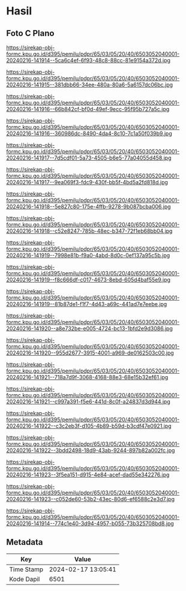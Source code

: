 # Hasil

## Foto C Plano

https://sirekap-obj-formc.kpu.go.id/d395/pemilu/pdpr/65/03/05/20/40/6503052040001-20240216-141914--5ca6c4ef-6f93-48c8-88cc-81e9154a372d.jpg

https://sirekap-obj-formc.kpu.go.id/d395/pemilu/pdpr/65/03/05/20/40/6503052040001-20240216-141915--381dbb66-34ee-480a-80a6-5a6157dc06bc.jpg

https://sirekap-obj-formc.kpu.go.id/d395/pemilu/pdpr/65/03/05/20/40/6503052040001-20240216-141916--66b842cf-bf0d-49ef-9ecc-95f95b727a5c.jpg

https://sirekap-obj-formc.kpu.go.id/d395/pemilu/pdpr/65/03/05/20/40/6503052040001-20240216-141916--360986dc-8490-4da4-8c10-7c1a50f039b9.jpg

https://sirekap-obj-formc.kpu.go.id/d395/pemilu/pdpr/65/03/05/20/40/6503052040001-20240216-141917--7d5cdf01-5a73-4505-b6e5-77a04055d458.jpg

https://sirekap-obj-formc.kpu.go.id/d395/pemilu/pdpr/65/03/05/20/40/6503052040001-20240216-141917--9ea069f3-fdc9-430f-bb5f-4bd5a2fd818d.jpg

https://sirekap-obj-formc.kpu.go.id/d395/pemilu/pdpr/65/03/05/20/40/6503052040001-20240216-141918--5e827c80-175e-4ffb-9278-9b087bcba006.jpg

https://sirekap-obj-formc.kpu.go.id/d395/pemilu/pdpr/65/03/05/20/40/6503052040001-20240216-141918--c52e8247-785b-48ec-b347-72f1eb68bb04.jpg

https://sirekap-obj-formc.kpu.go.id/d395/pemilu/pdpr/65/03/05/20/40/6503052040001-20240216-141919--7998e81b-f9a0-4abd-8d0c-0ef137a95c5b.jpg

https://sirekap-obj-formc.kpu.go.id/d395/pemilu/pdpr/65/03/05/20/40/6503052040001-20240216-141919--f8c666df-c017-4673-8ebd-605d4baf55e9.jpg

https://sirekap-obj-formc.kpu.go.id/d395/pemilu/pdpr/65/03/05/20/40/6503052040001-20240216-141919--81b87de1-f1f7-4d43-a69c-441ad7e7eebe.jpg

https://sirekap-obj-formc.kpu.go.id/d395/pemilu/pdpr/65/03/05/20/40/6503052040001-20240216-141920--a8e732be-e005-4724-bc13-1bfd2e9d3086.jpg

https://sirekap-obj-formc.kpu.go.id/d395/pemilu/pdpr/65/03/05/20/40/6503052040001-20240216-141920--955d2677-3915-4001-a969-de0162503c00.jpg

https://sirekap-obj-formc.kpu.go.id/d395/pemilu/pdpr/65/03/05/20/40/6503052040001-20240216-141921--718a7d9f-3068-4168-88e3-68e15b32ef61.jpg

https://sirekap-obj-formc.kpu.go.id/d395/pemilu/pdpr/65/03/05/20/40/6503052040001-20240216-141921--c997a391-f5e6-441d-8c0f-a24837d3d944.jpg

https://sirekap-obj-formc.kpu.go.id/d395/pemilu/pdpr/65/03/05/20/40/6503052040001-20240216-141922--c3c2eb3f-d105-4b89-b59d-b3cdf47e0921.jpg

https://sirekap-obj-formc.kpu.go.id/d395/pemilu/pdpr/65/03/05/20/40/6503052040001-20240216-141922--3bdd2498-18d9-43ab-9244-897b82a002fc.jpg

https://sirekap-obj-formc.kpu.go.id/d395/pemilu/pdpr/65/03/05/20/40/6503052040001-20240216-141923--3f5ea151-d915-4e84-acef-dad55e342276.jpg

https://sirekap-obj-formc.kpu.go.id/d395/pemilu/pdpr/65/03/05/20/40/6503052040001-20240216-141923--c052de60-53b2-43ec-80d6-ef6588c2e3d7.jpg

https://sirekap-obj-formc.kpu.go.id/d395/pemilu/pdpr/65/03/05/20/40/6503052040001-20240216-141914--774c1e40-3d94-4957-b055-73b325708bd8.jpg


## Metadata

| Key        | Value               |
| ---------- | ------------------- |
| Time Stamp | 2024-02-17 13:05:41 |
| Kode Dapil | 6501                |



